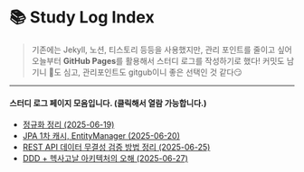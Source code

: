 # 📚 Study Log Index

> 기존에는 Jekyll, 노션, 티스토리 등등을 사용했지만, 
> 관리 포인트를 줄이고 싶어 오늘부터 **GitHub Pages**를 활용해서 스터디 로그를 작성하기로 했다!
> 커밋도 남기니 🌱도 심고,
> 관리포인트도 gitgub이니 좋은 선택인 것 같다😏

---
####  스터디 로그 페이지 모음입니다.  (클릭해서 열람 가능합니다.)

- [정규화 정리 (2025-06-19)](/study-log/normalization)
- [JPA 1차 캐시, EntityManager (2025-06-20)](/study-log/jpa-first-level-cache)
- [REST API 데이터 무결성 검증 방법 정리 (2025-06-25)](/study-log/rest-api-data-signature)
- [DDD + 헥사고날 아키텍처의 오해 (2025-06-27)](/study-log/hexagonal-architecture)

